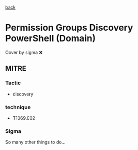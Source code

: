 [back](../index.md)
# Permission Groups Discovery PowerShell (Domain)
Cover by sigma :x: 

## MITRE
### Tactic
  - discovery

### technique
  - T1069.002

### Sigma

 So many other things to do...